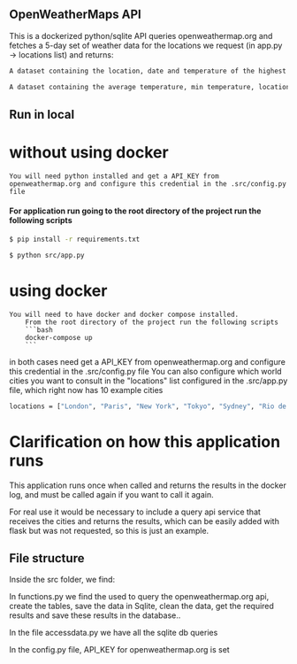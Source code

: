 ## OpenWeatherMaps API

This is a dockerized python/sqlite API queries openweathermap.org and fetches a 5-day set of weather data for the locations we request (in app.py -> locations list) and returns:

```bash
A dataset containing the location, date and temperature of the highest temperatures reported by location and month.

A dataset containing the average temperature, min temperature, location of min temperature, and location of max temperature per day.
```

## Run in local

# without using docker
    You will need python installed and get a API_KEY from openweathermap.org and configure this credential in the .src/config.py file

#### For application run going to the root directory of the project run the following scripts

```bash
$ pip install -r requirements.txt
```
```bash
$ python src/app.py
```
# using docker
    You will need to have docker and docker compose installed.
        From the root directory of the project run the following scripts
        ```bash
        docker-compose up
        ```
in both cases need get a API_KEY from openweathermap.org and configure this credential in the .src/config.py file
You can also configure which world cities you want to consult in the "locations" list configured in the .src/app.py file, which right now has 10 example cities

```bash
locations = ["London", "Paris", "New York", "Tokyo", "Sydney", "Rio de Janeiro", "Mumbai", "Shanghai", "Moscow", "Cape Town"]
```
# Clarification on how this application runs 
This application runs once when called and returns the results in the docker log, and must be called again if you want to call it again.

For real use it would be necessary to include a query api service that receives the cities and returns the results, which can be easily added with flask but was not requested, so this is just an example.

## File structure
Inside the src folder, we find:

In functions.py we find the used to query the openweathermap.org api, create the tables, save the data in Sqlite, clean the data, get the required results and save these results in the database..

In the file accessdata.py we have all the sqlite db queries

In the config.py file, API_KEY for openweathermap.org is set



